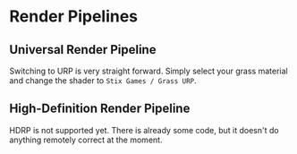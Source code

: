 # Render Pipelines

## Universal Render Pipeline

Switching to URP is very straight forward. Simply select your grass material and change the shader to `Stix Games / Grass URP`.

## High-Definition Render Pipeline

HDRP is not supported yet. There is already some code, but it doesn't do anything remotely correct at the moment.
